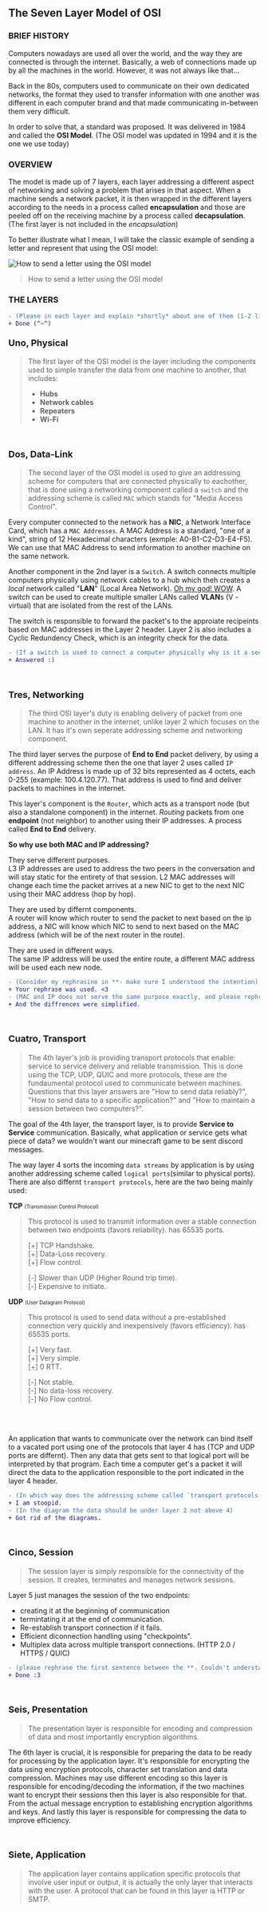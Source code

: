 ## **The Seven Layer Model of OSI**

### **BRIEF HISTORY**

Computers nowadays are used all over the world, and the way they are connected is through the internet. Basically, a web of connections made up by all the machines in the world. However, it was not always like that...

Back in the 80s, computers used to communicate on their own dedicated networks, the format they used to transfer information with one another was different in each computer brand and that made communicating in-between them very difficult.

In order to solve that, a standard was proposed. It was delivered in 1984 and called the **OSI Model**. (The OSI model was updated in 1994 and it is the one we use today)

### **OVERVIEW**

The model is made up of 7 layers, each layer addressing a different aspect of networking and solving a problem that arises in that aspect. When a machine sends a network packet, it is then wrapped in the different layers according to the needs in a process called **encapsulation** and those are peeled off on the receiving machine by a process called **decapsulation**. (The first layer is not included in the _encapsulation_)

To better illustrate what I mean, I will take the classic example of sending a letter and represent that using the OSI model:

![How to send a letter using the OSI model](https://upload.wikimedia.org/wikipedia/commons/thumb/6/67/Rm-osi_parallel-HE.png/438px-Rm-osi_parallel-HE.png)

> How to send a letter using the OSI model

### **THE LAYERS**

```diff
- (Please in each layer and explain *shortly* about one of them (1-2 lines))
+ Done (^~^)
```

#### <font size=4>Uno, Physical</font>
> The first layer of the OSI model is the layer including the components used to simple transfer the data from one machine to another, that includes:
> 
> *   **Hubs**
> *   **Network cables**
> *   **Repeaters**
> *   **Wi-Fi**

<br>

#### <font size=4>Dos, Data-Link</font>

> The second layer of the OSI model is used to give an addressing scheme for computers that are connected physically to eachother, that is done using a networking component called a `switch` and the addressing scheme is called `MAC` which stands for "Media Access Control".

Every computer connected to the network has a **NIC**, a Network Interface Card, which has a `MAC Addresses`. A MAC Address is a standard, "one of a kind", string of 12 Hexadecimal characters (exmple: A0-B1-C2-D3-E4-F5). We can use that MAC Address to send information to another machine on the same network.

Another component in the 2nd layer is a `Switch`. A switch connects multiple computers physically using network cables to a hub which theh creates a *local* network called "**LAN**" (Local Area Network). [Oh my god! WOW](https://www.youtube.com/watch?v=H46FRRvb-9o). A switch can be used to create multiple smaller LANs called **VLAN**s (V - virtual) that are isolated from the rest of the LANs.

The switch is responsible to forward the packet's to the approiate recipeints based on MAC addresses in the Layer 2 header. Layer 2 is also includes a Cyclic Redundency Check, which is an integrity check for the data.

```diff
- (If a switch is used to connect a computer physically why is it a second layer component?)
+ Answered :)
```
<br>

#### <font size=4>Tres, Networking</font>

> The third OSI layer's duty is enabling delivery of packet from one machine to another in the internet, unlike layer 2 which focuses on the LAN. It has it's own seperate addressing scheme and networking component.

The third layer serves the purpose of **End to End** packet delivery, by using a different addressing scheme then the one that layer 2 uses called `IP address`. An IP Address is made up of 32 bits represented as 4 octets, each 0-255 (example: 100.4.120.77). That address is used to find and deliver packets to machines in the internet. 

This layer's component is the `Router`, which acts as a transport node (but also a standalone component) in the internet. _Routing_ packets from one **endpoint** (not neighbor) to another using their IP addresses. A process called **End to End** delivery.


**So why use both MAC and IP addressing?**

They serve different purposes.<br>
L3 IP addresses are used to address the two peers in the conversation and will stay static for the entirety of that session. L2 MAC addresses will change each time the packet arrives at a new NIC to get to the next NIC using their MAC address (hop by hop).

They are used by differnt components.<br>
A router will know which router to send the packet to next based on the ip address, a NIC will know which NIC to send to next based on the MAC address (which will be of the next router in the route).

They are used in different ways.<br>
The same IP address will be used the entire route, a different MAC address will be used each new node.



```diff
- (Consider my rephrasine in **- make sure I understood the intention)
+ Your rephrase was used. <3
- (MAC and IP does not serve the same purpose exactly, and please rephrase and simplify your explanation about the differences)
+ And the diffrences were simplified.
```
<br>

#### <font size=4>Cuatro, Transport</font>

> The 4th layer's job is providing transport protocols that enable: service to service delivery and reliable transmission. This is done using the TCP, UDP, QUIC and more protocols, these are the fundaumental protocol used to communicate between machines. Questions that this layer answers are "How to send data reliably?", "How to send data to a specific application?" and "How to maintain a session between two computers?".

The goal of the 4th layer, the transport layer, is to provide **Service to Service** communication. Basically, what application or service gets what piece of data? we wouldn't want our minecraft game to be sent discord messages.

The way layer 4 sorts the incoming `data streams` by application is by using another addressing scheme called `logical ports`(similar to physical ports). There are also differnt `transport protocols`, here are the two being mainly used:<br>

**TCP** <font size=1>(Transmission Control Protocol)</font>
> This protocol is used to transmit information over a stable connection between two endpoints (favors reliability). has 65535 ports.
>     
> [+] TCP Handshake.<br>
> [+] Data-Loss recovery.<br>
> [+] Flow control.<br>
> 
> [-] Slower than UDP (Higher Round trip time).<br>
> [-] Expensive to initiate.<br>


**UDP** <font size=1>(User Datagram Protocol)</font>
> This protocol is used to send data without a pre-established connection very quickly and inexpensively (favors efficiency). has 65535 ports.
> 
> [+] Very fast.<br>
> [+] Very simple.<br>
> [+] 0 RTT.<br>
> 
> [-] Not stable.<br>
> [-] No data-loss recovery.<br>
> [-] No Flow control.<br>

<br><br>

An application that wants to communicate over the network can bind itself to a vacated port using one of the protocols that layer 4 has (TCP and UDP ports are differnt). Then any data that gets sent to that logical port will be interpreted by that program. Each time a computer get's a packet it will direct the data to the application responsible to the port indicated in the layer 4 header.

```diff
- (In which way does the addressing scheme called `transport protocols & ports` is similar to ports on a switch?)
+ I am stoopid.
- (In the diagram the data should be under layer 2 not above 4)
+ Got rid of the diagrams.
```

<br>

#### <font size=4>Cinco, Session</font>

> The session layer is simply responsible for the connectivity of the session. It creates, terminates and manages network sessions.

Layer 5 just manages the session of the two endpoints:
* creating it at the beginning of communication 
* termintating it at the end of communication.
* Re-establish transport connection if it fails.
* Efficient diconnection handling using "checkpoints".
* Multiplex data across multiple transport connections. (HTTP 2.0 / HTTPS / QUIC)

```diff
- (please rephrase the first sentence between the **. Couldn't understand the sentence)
+ Done :3
```
<br>

#### <font size=4>Seis, Presentation</font>

> The presentation layer is responsible for encoding and compression of data and most importantly encryption algorithms.

The 6th layer is crucial, it is responsible for preparing the data to be ready for processing by the application layer. It's responsible for encrypting the data using encryption protocols, character set translation and data compression. Machines may use different encoding so this layer is responsible for encoding/decoding the information, if the two machines want to encrypt their sessions then this layer is also responsible for that. From the actual message encryption to establishing encryption algorithms and keys. And lastly this layer is responsible for compressing the data to improve efficiency.

<br>

#### <font size=4>Siete, Application</font>

> The application layer contains application specific protocols that involve user input or output, it is actually the only layer that interacts with the user. A protocol that can be found in this layer is HTTP or SMTP.